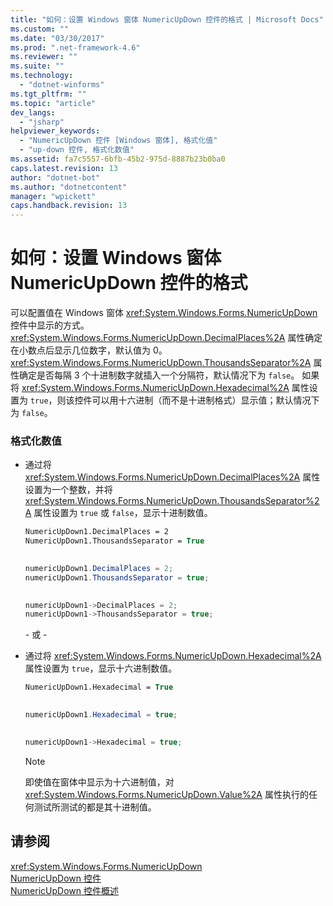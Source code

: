 ```yaml
---
title: "如何：设置 Windows 窗体 NumericUpDown 控件的格式 | Microsoft Docs"
ms.custom: ""
ms.date: "03/30/2017"
ms.prod: ".net-framework-4.6"
ms.reviewer: ""
ms.suite: ""
ms.technology: 
  - "dotnet-winforms"
ms.tgt_pltfrm: ""
ms.topic: "article"
dev_langs: 
  - "jsharp"
helpviewer_keywords: 
  - "NumericUpDown 控件 [Windows 窗体], 格式化值"
  - "up-down 控件, 格式化数值"
ms.assetid: fa7c5557-6bfb-45b2-975d-8887b23b0ba0
caps.latest.revision: 13
author: "dotnet-bot"
ms.author: "dotnetcontent"
manager: "wpickett"
caps.handback.revision: 13
---
```

# 如何：设置 Windows 窗体 NumericUpDown 控件的格式
可以配置值在 Windows 窗体 <xref:System.Windows.Forms.NumericUpDown> 控件中显示的方式。  <xref:System.Windows.Forms.NumericUpDown.DecimalPlaces%2A> 属性确定在小数点后显示几位数字，默认值为 0。  <xref:System.Windows.Forms.NumericUpDown.ThousandsSeparator%2A> 属性确定是否每隔 3 个十进制数字就插入一个分隔符，默认情况下为 `false`。  如果将 <xref:System.Windows.Forms.NumericUpDown.Hexadecimal%2A> 属性设置为 `true`，则该控件可以用十六进制（而不是十进制格式）显示值；默认情况下为 `false`。  
  
### 格式化数值  
  
-   通过将 <xref:System.Windows.Forms.NumericUpDown.DecimalPlaces%2A> 属性设置为一个整数，并将 <xref:System.Windows.Forms.NumericUpDown.ThousandsSeparator%2A> 属性设置为 `true` 或 `false`，显示十进制数值。  
  
    ```vb  
    NumericUpDown1.DecimalPlaces = 2  
    NumericUpDown1.ThousandsSeparator = True  
  
    ```  
  
    ```csharp  
    numericUpDown1.DecimalPlaces = 2;  
    numericUpDown1.ThousandsSeparator = true;  
  
    ```  
  
    ```cpp  
    numericUpDown1->DecimalPlaces = 2;  
    numericUpDown1->ThousandsSeparator = true;  
    ```  
  
     \- 或 \-  
  
-   通过将 <xref:System.Windows.Forms.NumericUpDown.Hexadecimal%2A> 属性设置为 `true`，显示十六进制数值。  
  
    ```vb  
    NumericUpDown1.Hexadecimal = True  
  
    ```  
  
    ```csharp  
    numericUpDown1.Hexadecimal = true;  
  
    ```  
  
    ```cpp  
    numericUpDown1->Hexadecimal = true;  
    ```  
  
    > [!NOTE]
    >  即使值在窗体中显示为十六进制值，对 <xref:System.Windows.Forms.NumericUpDown.Value%2A> 属性执行的任何测试所测试的都是其十进制值。  
  
## 请参阅  
 <xref:System.Windows.Forms.NumericUpDown>   
 [NumericUpDown 控件](../../../../docs/framework/winforms/controls/numericupdown-control-windows-forms.md)   
 [NumericUpDown 控件概述](../../../../docs/framework/winforms/controls/numericupdown-control-overview-windows-forms.md)